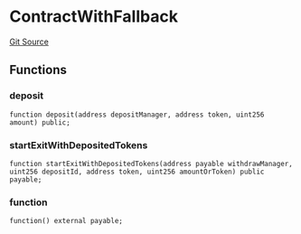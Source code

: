 # ContractWithFallback
[Git Source](https://github.com/TOKnetwork/contracts/blob/155f729fd8db0676297384375468d4d45b8aa44e/contracts/test/ContractActor.sol)


## Functions
### deposit


```solidity
function deposit(address depositManager, address token, uint256 amount) public;
```

### startExitWithDepositedTokens


```solidity
function startExitWithDepositedTokens(address payable withdrawManager, uint256 depositId, address token, uint256 amountOrToken) public payable;
```

### function


```solidity
function() external payable;
```

